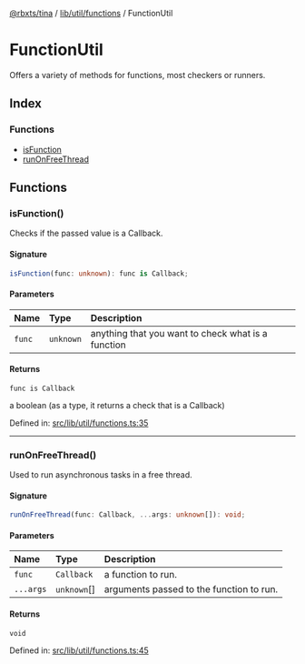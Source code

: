 [@rbxts/tina](../modules.md) / [lib/util/functions](../lib_util_functions.md) / FunctionUtil

# FunctionUtil

Offers a variety of methods for functions, most checkers or runners.

## Index

### Functions

- [isFunction](FunctionUtil.md#isfunction)
- [runOnFreeThread](FunctionUtil.md#runonfreethread)

## Functions

### isFunction()

Checks if the passed value is a Callback.

#### Signature

```ts
isFunction(func: unknown): func is Callback;
```

#### Parameters

| Name   | Type      | Description                                        |
| :----- | :-------- | :------------------------------------------------- |
| `func` | `unknown` | anything that you want to check what is a function |

#### Returns

`func is Callback`

a boolean (as a type, it returns a check that is a Callback)

Defined in: [src/lib/util/functions.ts:35](https://github.com/AetherInteractiveLtd/Tina/blob/7f2c41e/src/lib/util/functions.ts#L35)

---

### runOnFreeThread()

Used to run asynchronous tasks in a free thread.

#### Signature

```ts
runOnFreeThread(func: Callback, ...args: unknown[]): void;
```

#### Parameters

| Name      | Type        | Description                              |
| :-------- | :---------- | :--------------------------------------- |
| `func`    | `Callback`  | a function to run.                       |
| `...args` | `unknown`[] | arguments passed to the function to run. |

#### Returns

`void`

Defined in: [src/lib/util/functions.ts:45](https://github.com/AetherInteractiveLtd/Tina/blob/7f2c41e/src/lib/util/functions.ts#L45)
